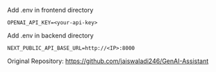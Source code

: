 Add .env in frontend directory 
```
OPENAI_API_KEY=<your-api-key>
```
Add .env in backend directory
```
NEXT_PUBLIC_API_BASE_URL=http://<IP>:8000
```
Original Repository: https://github.com/jaiswaladi246/GenAI-Assistant 
